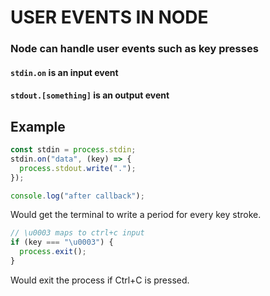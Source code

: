 # USER EVENTS IN NODE

### Node can handle user events such as key presses

#### `stdin.on` is an input event

#### `stdout.[something]` is an output event

## Example

```javascript
const stdin = process.stdin;
stdin.on("data", (key) => {
  process.stdout.write(".");
});

console.log("after callback");
```

Would get the terminal to write a period for every key stroke.

```javascript
// \u0003 maps to ctrl+c input
if (key === "\u0003") {
  process.exit();
}
```

Would exit the process if Ctrl+C is pressed.
